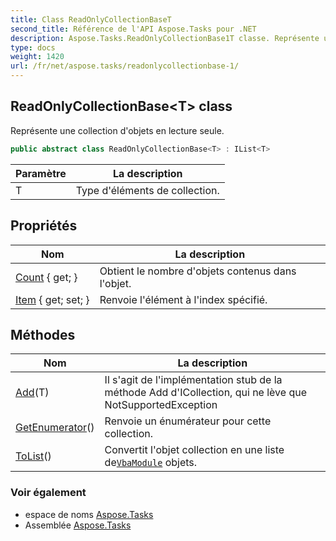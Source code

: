 ```yaml
---
title: Class ReadOnlyCollectionBaseT
second_title: Référence de l'API Aspose.Tasks pour .NET
description: Aspose.Tasks.ReadOnlyCollectionBase1T classe. Représente une collection dobjets en lecture seule.
type: docs
weight: 1420
url: /fr/net/aspose.tasks/readonlycollectionbase-1/
---
```

## ReadOnlyCollectionBase&lt;T&gt; class

Représente une collection d'objets en lecture seule.

```csharp
public abstract class ReadOnlyCollectionBase<T> : IList<T>
```

| Paramètre | La description |
| --- | --- |
| T | Type d'éléments de collection. |

## Propriétés

| Nom | La description |
| --- | --- |
| [Count](../../aspose.tasks/readonlycollectionbase-1/count/) { get; } | Obtient le nombre d'objets contenus dans l'objet. |
| [Item](../../aspose.tasks/readonlycollectionbase-1/item/) { get; set; } | Renvoie l'élément à l'index spécifié. |

## Méthodes

| Nom | La description |
| --- | --- |
| [Add](../../aspose.tasks/readonlycollectionbase-1/add/)(T) | Il s'agit de l'implémentation stub de la méthode Add d'ICollection, qui ne lève que NotSupportedException |
| [GetEnumerator](../../aspose.tasks/readonlycollectionbase-1/getenumerator/)() | Renvoie un énumérateur pour cette collection. |
| [ToList](../../aspose.tasks/readonlycollectionbase-1/tolist/)() | Convertit l'objet collection en une liste de[`VbaModule`](../vbamodule/) objets. |

### Voir également

* espace de noms [Aspose.Tasks](../../aspose.tasks/)
* Assemblée [Aspose.Tasks](../../)


